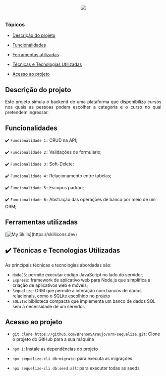 <p align="center">
<img src="https://github.com/user-attachments/assets/f4dce359-935b-42b6-bb2a-603fa8a75ffe"/>
<p align="center">
<img loading="lazy" src="http://img.shields.io/static/v1?label=STATUS&message=ABERTO%20PARA%20DESENVOLVIMENTO&color=GREEN&style=for-the-badge" alt="" style="max-width: 100%;"/>
</p>

### Tópicos


- [Descrição do projeto](#descrição-do-projeto)

- [Funcionalidades](#funcionalidades)

- [Ferramentas utilizadas](#ferramentas-utilizadas)

- [Técnicas e Tecnologias Utilizadas](#técnicas-e-tecnologias-utilizadas)

- [Acesso ao projeto](#acesso-ao-projeto)

## Descrição do projeto 

<p align="justify">
 Este projeto simula o backend de uma plataforma que disponibiliza cursos nos quais as pessoas podem escolher a categoria e o curso no qual pretendem ingressar.
</p>

## Funcionalidades

:heavy_check_mark: `Funcionalidade 1:` CRUD na API;

:heavy_check_mark: `Funcionalidade 2:` Validações de formulário;

:heavy_check_mark: `Funcionalidade 3:` Soft-Delete;

:heavy_check_mark: `Funcionalidade 4:` Relacionamento entre tabelas;

:heavy_check_mark: `Funcionalidade 5:` Escopos padrão;

:heavy_check_mark: `Funcionalidade 6:` Abstração das operações de banco por meio de um ORM;


## Ferramentas utilizadas
[![My Skills](https://skillicons.dev/icons?i=nodejs,express,sequelize,sqlite,)](https://skillicons.dev)

###

## ✔️ Técnicas e Tecnologias Utilizadas

As principais técnicas e tecnologias abordadas são:

- `NodeJS`: permite executar código JavaScript no lado do servidor;
- `Express`: framework de aplicativo web para Node.js que simplifica a criação de aplicativos web e móveis;
- `Sequelize`: ORM que permite a interação com bancos de dados relacionais, como o SQLite escolhido no projeto
- `SQLite`: biblioteca compacta que implementa um banco de dados SQL sem a necessidade de um servidor.


## Acesso ao projeto
  - ``git clone https://github.com/BrenonSAraujo/orm-sequelize.git``: Clone o projeto do GitHub para a sua máquina
  
  - ``npm i``: Instale as dependências do projeto
    
  - ``npx sequelize-cli db:migrate``: para executa as migrações
  
  - ``npx sequelize-cli db:seed:all``: para executar todas as seeds
    
